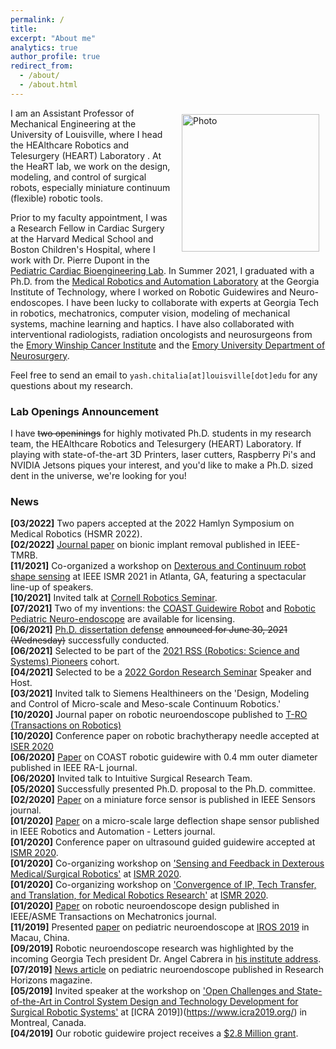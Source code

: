 ```yaml
---
permalink: /
title:
excerpt: "About me"
analytics: true
author_profile: true
redirect_from: 
  - /about/
  - /about.html
---
```

<img align="right" src="https://yashchitalia.github.io/images/yash_chitalia_homepage.jpg" alt="Photo" style="width: 220px; border-radius: 10px; padding: 10px 10px 10px 10px"/>
I am an Assistant Professor of Mechanical Engineering at the University of Louisville, where I head the HEAlthcare Robotics and Telesurgery (HEART) Laboratory . 
At the HeaRT lab, we work on the design, modeling, and control of surgical robots, especially miniature continuum (flexible) robotic tools. 

Prior to my faculty appointment, I was a Research Fellow in Cardiac Surgery at the Harvard Medical School and Boston Children's Hospital, where I work with Dr. Pierre Dupont in the [Pediatric Cardiac Bioengineering Lab](http://robotics.tch.harvard.edu/main/index.php). In Summer 2021, I graduated with a Ph.D. from the [Medical Robotics and Automation Laboratory](https://robomed.gatech.edu/) at the Georgia Institute of Technology, where I worked on Robotic Guidewires and Neuro-endoscopes. I have been lucky to collaborate with experts at Georgia Tech in robotics, 
mechatronics, computer vision, modeling of mechanical systems, machine learning and haptics. I have also collaborated with interventional radiologists, radiation oncologists and neurosurgeons 
from the [Emory Winship Cancer Institute](https://winshipcancer.emory.edu/index.html) and the [Emory University Department of Neurosurgery](http://neurosurgery.emory.edu/).

Feel free to send an email to <code class="language-plaintext highlighter-rouge">yash.chitalia[at]louisville[dot]edu</code> for any questions about my research.

### Lab Openings Announcement
I have ~~two openinings~~ for highly motivated Ph.D. students in my research team, the HEAlthcare Robotics and Telesurgery (HEART) Laboratory. 
If playing with state-of-the-art 3D Printers, laser cutters, Raspberry Pi's and NVIDIA Jetsons piques your interest, and you'd like to make a Ph.D. sized dent in the universe, we're looking for you!

### News
<b>[03/2022]</b> Two papers accepted at the 2022 Hamlyn Symposium on Medical Robotics (HSMR 2022).<br />
<b>[02/2022]</b> [Journal paper](https://ieeexplore.ieee.org/abstract/document/9722894) on bionic implant removal published in IEEE-TMRB.<br />
<b>[11/2021]</b> Co-organized a workshop on [Dexterous and Continuum robot shape sensing](https://sites.google.com/view/2021-ismr-workshop-sensing/home) at IEEE ISMR 2021 in Atlanta, GA, featuring a spectacular line-up of speakers. <br />
<b>[10/2021]</b> Invited talk at [Cornell Robotics Seminar](https://robotics.cornell.edu/events/seminars/).<br />
<b>[07/2021]</b> Two of my inventions: the [COAST Guidewire Robot](https://licensing.research.gatech.edu/technology/robotically-steerable-guidewire-improved-vascular-intervention) and [Robotic Pediatric Neuro-endoscope](https://licensing.research.gatech.edu/technology/steerable-and-flexible-robotic-endoscopic-tool-instrument-changing-system) are available for licensing. <br />
<b>[06/2021]</b> [Ph.D. dissertation defense](http://www2.me.gatech.edu/theses/summary.asp?db=3&LASTNAME=Chitalia&FIRSTNAME=Yash%20Chetan) ~~announced for June 30, 2021 (Wednesday)~~ successfully conducted. <br />
<b>[06/2021]</b> Selected to be part of the [2021 RSS (Robotics: Science and Systems) Pioneers](https://sites.google.com/view/rsspioneers2021) cohort. <br />
<b>[04/2021]</b> Selected to be a [2022 Gordon Research Seminar](https://www.grc.org/robotics-grs-conference/2022/) Speaker and Host.<br />
<b>[03/2021]</b> Invited talk to Siemens Healthineers on the 'Design, Modeling and Control of Micro-scale and Meso-scale Continuum Robotics.'<br />
<b>[10/2020]</b> Journal paper on robotic neuroendoscope published to [T-RO (Transactions on Robotics)](https://ieeexplore.ieee.org/document/9248011)<br />
<b>[10/2020]</b> Conference paper on robotic brachytherapy needle accepted at [ISER 2020](http://iser2020.org/)<br />
<b>[06/2020]</b> [Paper](https://ieeexplore.ieee.org/document/9126186) on COAST robotic guidewire with 0.4 mm outer diameter published in IEEE RA-L journal.<br />
<b>[06/2020]</b> Invited talk to Intuitive Surgical Research Team. <br />
<b>[05/2020]</b> Successfully presented Ph.D. proposal to the Ph.D. committee.<br />
<b>[02/2020]</b> [Paper](https://ieeexplore.ieee.org/document/9003240) on a miniature force sensor is published in IEEE Sensors journal.<br />
<b>[01/2020]</b> [Paper](https://ieeexplore.ieee.org/abstract/document/8972454) on a micro-scale large deflection shape sensor published in IEEE Robotics and Automation - Letters journal.<br />
<b>[01/2020]</b> Conference paper on ultrasound guided guidewire accepted at [ISMR 2020](http://www.ismr.gatech.edu/).<br />
<b>[01/2020]</b> Co-organizing workshop on ['Sensing and Feedback in Dexterous Medical/Surgical Robotics'](https://sites.google.com/view/2020-ismr-workshop-sensing/home) at [ISMR 2020](http://www.ismr.gatech.edu/).<br />
<b>[01/2020]</b> Co-organizing workshop on ['Convergence of IP, Tech Transfer, and Translation, for Medical Robotics Research'](https://sites.google.com/view/2020-ismr-tech-transfer/home) at [ISMR 2020](http://www.ismr.gatech.edu/).<br />
<b>[01/2020]</b> [Paper](https://ieeexplore.ieee.org/document/8963646) on robotic neuroendoscope design published in IEEE/ASME Transactions on Mechatronics journal.<br />
<b>[11/2019]</b> Presented [paper](https://ieeexplore.ieee.org/document/8968186) on pediatric neuroendoscope at [IROS 2019](https://www.iros2019.org/) in Macau, China.<br />
<b>[09/2019]</b> Robotic neuroendoscope research was highlighted by the incoming Georgia Tech president Dr. Angel Cabrera in [his institute address](https://youtu.be/PKn74QaDxJo?t=2813).<br />
<b>[07/2019]</b> [News article](https://rh.gatech.edu/features/think-small#node-10970) on pediatric neuroendoscope published in Research Horizons magazine.<br />
<b>[05/2019]</b> Invited speaker at the workshop on ['Open Challenges and State-of-the-Art in Control System Design and Technology Development for Surgical Robotic Systems'](https://sites.google.com/ualberta.ca/2019-icra-workshop/home?authuser=1) at [ICRA 2019])(https://www.icra2019.org/) in Montreal, Canada.<br />
<b>[04/2019]</b> Our robotic guidewire project receives a [$2.8 Million grant](https://petitinstitute.gatech.edu/news/desai-secures-28-million-grant-develop-steerable-robotic-guidewire).<br />

